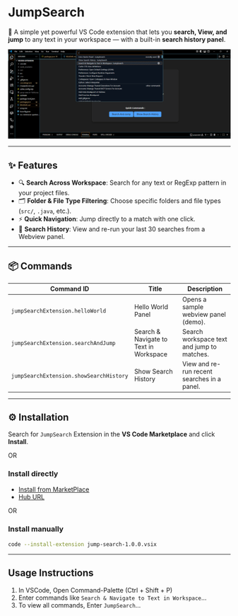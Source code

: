 # JumpSearch

🚀 A simple yet powerful VS Code extension that lets you **search, View, and jump** to any text in your workspace — with a built-in **search history panel**.

![JumpSearch Screenshot](src/assets/image.png)

---

## ✨ Features

- 🔍 **Search Across Workspace**: Search for any text or RegExp pattern in your project files.
- 🗂️ **Folder & File Type Filtering**: Choose specific folders and file types (`src/`, `.java`, etc.).
- ⚡ **Quick Navigation**: Jump directly to a match with one click.
- 📝 **Search History**: View and re-run your last 30 searches from a Webview panel.

---

## 📦 Commands

| Command ID                              | Title                                  | Description                                 |
| --------------------------------------- | -------------------------------------- | ------------------------------------------- |
| `jumpSearchExtension.helloWorld`        | Hello World Panel                      | Opens a sample webview panel (demo).        |
| `jumpSearchExtension.searchAndJump`     | Search & Navigate to Text in Workspace | Search workspace text and jump to matches.  |
| `jumpSearchExtension.showSearchHistory` | Show Search History                    | View and re-run recent searches in a panel. |

---

## ⚙️ Installation

Search for `JumpSearch` Extension in the **VS Code Marketplace** and click **Install**.

OR

### Install directly
- [Install from MarketPlace](https://marketplace.visualstudio.com/items?itemName=srinivas-batthula.jump-search)
- [Hub URL](https://marketplace.visualstudio.com/manage/publishers/srinivas-batthula/extensions/jump-search/hub)

OR

### Install manually
   ```bash
   code --install-extension jump-search-1.0.0.vsix
   ```
---

## Usage Instructions
1. In VSCode, Open Command-Palette (Ctrl + Shift + P)
2. Enter commands like `Search & Navigate to Text in Workspace`...
3. To view all commands, Enter `JumpSearch`...
